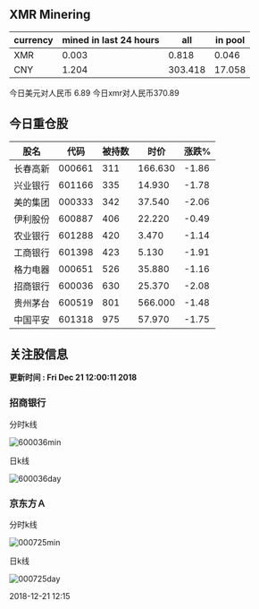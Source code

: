 ## XMR Minering

|currency|mined in last 24 hours|all|in pool|
|---|---|---|---|
|XMR|0.003|0.818|0.046|
|CNY|1.204|303.418|17.058|

今日美元对人民币 6.89	今日xmr对人民币370.89


## 今日重仓股 

|股名|代码|被持数|时价|涨跌%|
|---|---|---|---|---|
|长春高新|000661|311|166.630|-1.86|
|兴业银行|601166|335|14.930|-1.78|
|美的集团|000333|342|37.540|-2.06|
|伊利股份|600887|406|22.220|-0.49|
|农业银行|601288|420|3.470|-1.14|
|工商银行|601398|423|5.130|-1.91|
|格力电器|000651|526|35.880|-1.16|
|招商银行|600036|630|25.370|-2.08|
|贵州茅台|600519|801|566.000|-1.48|
|中国平安|601318|975|57.970|-1.75|

## 关注股信息
**更新时间 : Fri Dec 21 12:00:11 2018**
### 招商银行 
分时k线

![600036min](http://image.sinajs.cn/newchart/min/n/sh600036.gif)

日k线

![600036day](http://image.sinajs.cn/newchart/daily/n/sh600036.gif)

### 京东方Ａ 
分时k线

![000725min](http://image.sinajs.cn/newchart/min/n/sz000725.gif)

日k线

![000725day](http://image.sinajs.cn/newchart/daily/n/sz000725.gif)

2018-12-21 12:15